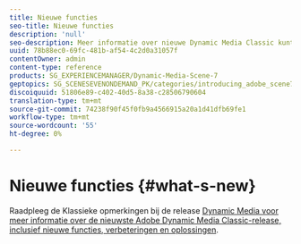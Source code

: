 ```yaml
---
title: Nieuwe functies
seo-title: Nieuwe functies
description: 'null'
seo-description: Meer informatie over nieuwe Dynamic Media Classic kunt u vinden in de opmerkingen bij de huidige release.
uuid: 78b88ec0-69fc-481b-af54-4c2d0a31057f
contentOwner: admin
content-type: reference
products: SG_EXPERIENCEMANAGER/Dynamic-Media-Scene-7
geptopics: SG_SCENESEVENONDEMAND_PK/categories/introducing_adobe_scene7
discoiquuid: 51806e89-c402-40d5-8a38-c28506790604
translation-type: tm+mt
source-git-commit: 74238f90f45f0fb9a4566915a20a1d41dfb69fe1
workflow-type: tm+mt
source-wordcount: '55'
ht-degree: 0%

---
```



# Nieuwe functies {#what-s-new}

Raadpleeg de Klassieke opmerkingen bij de release [Dynamic Media voor meer informatie over de nieuwste Adobe Dynamic Media Classic-release, inclusief nieuwe functies, verbeteringen en oplossingen](https://docs.adobe.com/content/help/en/dynamic-media-developer-resources/release-notes/s7rn2017.html).
